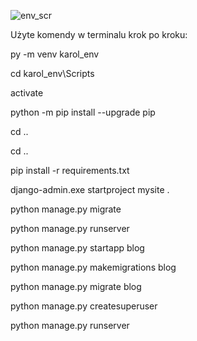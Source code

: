 ![env_scr](https://github.com/Pikei/django-karol/assets/32680376/0200cb88-9368-4077-b907-9f282873550d)

Użyte komendy w terminalu krok po kroku:

py -m venv karol_env

cd karol_env\Scripts

activate

python -m pip install --upgrade pip 

cd ..

cd ..

pip install -r requirements.txt

django-admin.exe startproject mysite .

python manage.py migrate

python manage.py runserver

python manage.py startapp blog

python manage.py makemigrations blog

python manage.py migrate blog

python manage.py createsuperuser

python manage.py runserver 
